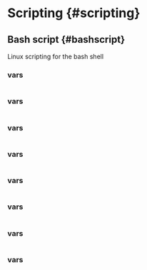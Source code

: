 # Scripting {#scripting}

## Bash script {#bashscript}
Linux scripting for the bash shell

### vars

```bash
```
### vars

```bash
```

### vars

```bash
```

### vars

```bash
```

### vars

```bash
```

### vars

```bash
```

### vars

```bash
```

### vars

```bash
```
